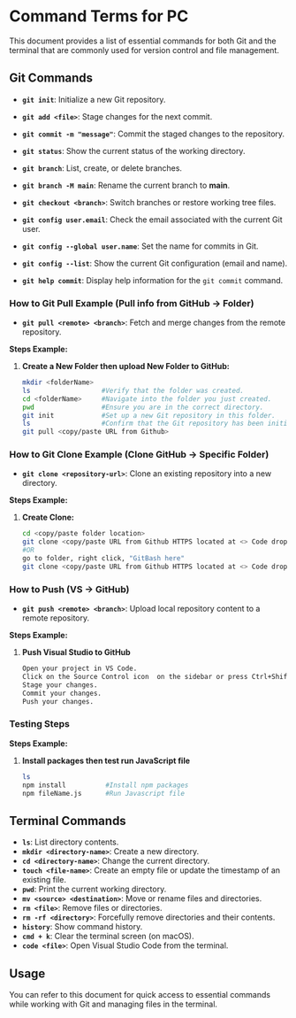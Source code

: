 # Command Terms for PC

This document provides a list of essential commands for both Git and the terminal that are commonly used for version control and file management.

## Git Commands

- **`git init`**: Initialize a new Git repository.

- **`git add <file>`**: Stage changes for the next commit.
- **`git commit -m "message"`**: Commit the staged changes to the repository.
- **`git status`**: Show the current status of the working directory.
- **`git branch`**: List, create, or delete branches.
- **`git branch -M main`**: Rename the current branch to **main**.
- **`git checkout <branch>`**: Switch branches or restore working tree files.
- **`git config user.email`**: Check the email associated with the current Git user.
- **`git config --global user.name`**: Set the name for commits in Git.
- **`git config --list`**: Show the current Git configuration (email and name).
- **`git help commit`**: Display help information for the `git commit` command.

### How to Git Pull Example (Pull info from GitHub -> Folder)
- **`git pull <remote> <branch>`**: Fetch and merge changes from the remote repository.
  
**Steps Example:**

1. **Create a New Folder then upload New Folder to GitHub:**
   ```bash
   mkdir <folderName>
   ls                  #Verify that the folder was created.
   cd <folderName>     #Navigate into the folder you just created.
   pwd                 #Ensure you are in the correct directory.
   git init            #Set up a new Git repository in this folder.
   ls                  #Confirm that the Git repository has been initialized.
   git pull <copy/paste URL from Github>

### How to Git Clone Example (Clone GitHub -> Specific Folder)
- **`git clone <repository-url>`**: Clone an existing repository into a new directory.
  
**Steps Example:**

1. **Create Clone:**
   ```bash
   cd <copy/paste folder location>
   git clone <copy/paste URL from Github HTTPS located at <> Code dropdown>
   #OR
   go to folder, right click, "GitBash here"
   git clone <copy/paste URL from Github HTTPS located at <> Code dropdown>

### How to Push (VS -> GitHub)
- **`git push <remote> <branch>`**: Upload local repository content to a remote repository.

**Steps Example:**

1. **Push Visual Studio to GitHub**

   ```bash
   Open your project in VS Code.
   Click on the Source Control icon  on the sidebar or press Ctrl+Shift+G.
   Stage your changes.
   Commit your changes.
   Push your changes.

### Testing Steps

**Steps Example:**

1. **Install packages then test run JavaScript file**

   ```bash
   ls
   npm install          #Install npm packages
   npm fileName.js      #Run Javascript file

## Terminal Commands

- **`ls`**: List directory contents.
- **`mkdir <directory-name>`**: Create a new directory.
- **`cd <directory-name>`**: Change the current directory.
- **`touch <file-name>`**: Create an empty file or update the timestamp of an existing file.
- **`pwd`**: Print the current working directory.
- **`mv <source> <destination>`**: Move or rename files and directories.
- **`rm <file>`**: Remove files or directories.
- **`rm -rf <directory>`**: Forcefully remove directories and their contents.
- **`history`**: Show command history.
- **`cmd + k`**: Clear the terminal screen (on macOS).
- **`code <file>`**: Open Visual Studio Code from the terminal.

## Usage

You can refer to this document for quick access to essential commands while working with Git and managing files in the terminal.
